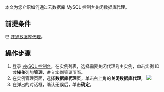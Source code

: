 
本文为您介绍如何通过云数据库 MySQL 控制台关闭数据库代理。

## 前提条件
已 [开通数据库代理](https://cloud.tencent.com/document/product/236/54653)。

## 操作步骤
1. 登录 [MySQL 控制台](https://console.cloud.tencent.com/cdb)，在实例列表，选择需要关闭代理的主实例，单击实例 ID 或**操作**列的**管理**，进入实例管理页面。
2. 在实例管理页面，选择**数据库代理**页，单击右上角的**关闭数据库代理**。
![](https://main.qcloudimg.com/raw/60d89b886542289daa8cc989c668fbee.png)
3. 在弹出的对话框，确认无误后，单击**确定**。

